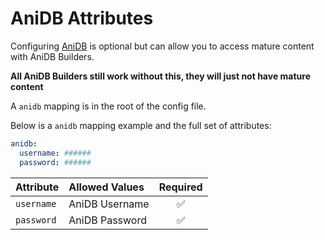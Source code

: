# AniDB Attributes

Configuring [AniDB](https://anidb.net/) is optional but can allow you to access mature content with AniDB Builders.

**All AniDB Builders still work without this, they will just not have mature content**

A `anidb` mapping is in the root of the config file.

Below is a `anidb` mapping example and the full set of attributes:
```yaml
anidb:
  username: ######
  password: ######
```

| Attribute  | Allowed Values | Required |
|:-----------|:---------------|:--------:|
| `username` | AniDB Username | &#9989;  |
| `password` | AniDB Password | &#9989;  |
